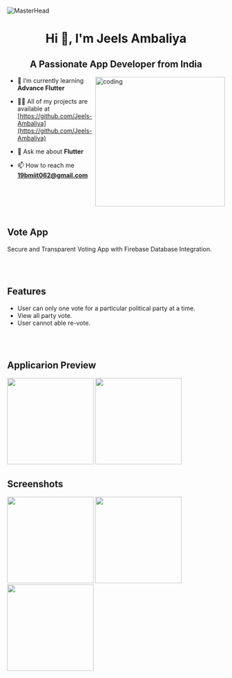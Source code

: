 ![MasterHead](https://cdn.go2topit.com/assets/img/service-details/17_Mobile%20App%20Development.gif)
<h1 align="center">Hi 👋, I'm Jeels Ambaliya</h1>
<h2 align="center">A Passionate App Developer from India</h2>
<img align="right" alt="coding" width="300" src="https://media2.giphy.com/media/qgQUggAC3Pfv687qPC/giphy.gif">

- 🌱 I’m currently learning **Advance Flutter**

- 👨‍💻 All of my projects are available at [https://github.com/Jeels-Ambaliya](https://github.com/Jeels-Ambaliya)

- 💬 Ask me about **Flutter**

- 📫 How to reach me **19bmiit062@gmail.com**

<br /><br /><br /><br />

## Vote App

 Secure and Transparent Voting App with Firebase Database Integration.

<br /><br />


## Features

- User can only one vote for a particular political party at a time.
- View all party vote.
- User cannot able re-vote.

<br /><br />


## Applicarion Preview
 
<img src = "https://github.com/Jeels-Ambaliya/Vote_App_/assets/123535768/ed70dcfb-493f-47e8-a471-6731a112cffe" width = "200px">    <img src = "https://github.com/Jeels-Ambaliya/Vote_App_/assets/123535768/a5787e54-4afb-4374-b8b3-78bc573bb2c1" width = "200px">


## Screenshots

<img src = "https://github.com/Jeels-Ambaliya/Vote_App_/assets/123535768/22658edd-f7a7-43b2-89f8-d1cea65fafa3" width = "200px">    <img src = "https://github.com/Jeels-Ambaliya/Vote_App_/assets/123535768/6fbc5e0c-46e8-4fae-a9d6-0b1fd57916f1" width = "200px">    <img src = "https://github.com/Jeels-Ambaliya/Vote_App_/assets/123535768/e18e2d33-651e-4947-8154-ee2940d177da" width = "200px">     
